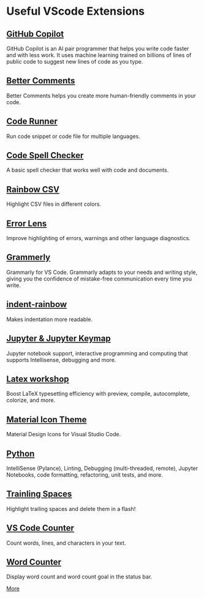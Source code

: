 # Useful VScode Extensions

## [GitHub Copilot](https://marketplace.visualstudio.com/items?itemName=GitHub.copilot)
GitHub Copilot is an AI pair programmer that helps you write code faster and with less work. It uses machine learning trained on billions of lines of public code to suggest new lines of code as you type.

## [Better Comments](https://marketplace.visualstudio.com/items?itemName=aaron-bond.better-comments)
Better Comments helps you create more human-friendly comments in your code.

## [Code Runner](https://marketplace.visualstudio.com/items?itemName=formulahendry.code-runner)
Run code snippet or code file for multiple languages.

## [Code Spell Checker](https://marketplace.visualstudio.com/items?itemName=streetsidesoftware.code-spell-checker)
A basic spell checker that works well with code and documents.

## [Rainbow CSV](https://marketplace.visualstudio.com/items?itemName=mechatroner.rainbow-csv)
Highlight CSV files in different colors.

## [Error Lens](https://marketplace.visualstudio.com/items?itemName=usernamehw.errorlens)
Improve highlighting of errors, warnings and other language diagnostics.

## [Grammerly](https://marketplace.visualstudio.com/items?itemName=znck.grammarly)
Grammarly for VS Code. Grammarly adapts to your needs and writing style, giving you the confidence of mistake-free communication every time you write.

## [indent-rainbow](https://marketplace.visualstudio.com/items?itemName=oderwat.indent-rainbow)
Makes indentation more readable.

## [Jupyter & Jupyter Keymap](https://marketplace.visualstudio.com/items?itemName=ms-toolsai.jupyter)
Jupyter notebook support, interactive programming and computing that supports Intellisense, debugging and more.

## [Latex workshop](https://marketplace.visualstudio.com/items?itemName=James-Yu.latex-workshop)
Boost LaTeX typesetting efficiency with preview, compile, autocomplete, colorize, and more.

## [Material Icon Theme](https://marketplace.visualstudio.com/items?itemName=PKief.material-icon-theme)
Material Design Icons for Visual Studio Code.

## [Python](https://marketplace.visualstudio.com/items?itemName=ms-python.python)
IntelliSense (Pylance), Linting, Debugging (multi-threaded, remote), Jupyter Notebooks, code formatting, refactoring, unit tests, and more.

## [Trainling Spaces](https://marketplace.visualstudio.com/items?itemName=shardulm94.trailing-spaces)
Highlight trailing spaces and delete them in a flash!

## [VS Code Counter](https://marketplace.visualstudio.com/items?itemName=uctakeoff.vscode-counter)
Count words, lines, and characters in your text.

## [Word Counter](https://marketplace.visualstudio.com/items?itemName=ms-vscode.wordcount)
Display word count and word count goal in the status bar.

[More](https://marketplace.visualstudio.com/search?target=VSCode&category=All%20categories&sortBy=Installs)
